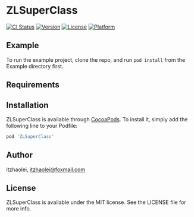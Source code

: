 # ZLSuperClass

[![CI Status](https://img.shields.io/travis/itzhaolei/ZLSuperClass.svg?style=flat)](https://travis-ci.org/itzhaolei/ZLSuperClass)
[![Version](https://img.shields.io/cocoapods/v/ZLSuperClass.svg?style=flat)](https://cocoapods.org/pods/ZLSuperClass)
[![License](https://img.shields.io/cocoapods/l/ZLSuperClass.svg?style=flat)](https://cocoapods.org/pods/ZLSuperClass)
[![Platform](https://img.shields.io/cocoapods/p/ZLSuperClass.svg?style=flat)](https://cocoapods.org/pods/ZLSuperClass)

## Example

To run the example project, clone the repo, and run `pod install` from the Example directory first.

## Requirements

## Installation

ZLSuperClass is available through [CocoaPods](https://cocoapods.org). To install
it, simply add the following line to your Podfile:

```ruby
pod 'ZLSuperClass'
```

## Author

itzhaolei, itzhaolei@foxmail.com

## License

ZLSuperClass is available under the MIT license. See the LICENSE file for more info.

